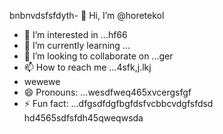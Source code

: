 bnbnvdsfsfdyth- 👋 Hi, I’m @horetekol
- 👀 I’m interested in ...hf66
- 🌱 I’m currently learning ...
- 💞️ I’m looking to collaborate on ...ger
- 📫 How to reach me ...4sfk,j.lkj
- wewewe
- 😄 Pronouns: ...wesdfweq465xvcergsfgf
- ⚡ Fun fact: ...dfgsdfdgfbgfdsfvcbbcvdgfsfdsd
hd4565sdfsfdh45qweqwsda
<!---tgrrt26223
horetekol/horetekol is a ✨ special ✨ repositorsdfy becssdasduse its `README.md` (thirtgs file) appears on your GitHub profile.
You can click the Preview link to take a look at your chan543ges.63fhghfgcbnegreqwewq
wer
